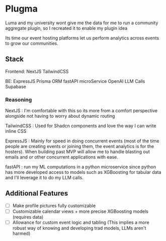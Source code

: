 # Plugma #

Luma and my university wont give me the data for me to run a community aggregate plugin, so I recreated it to enable my plugin idea

Its time our event hosting platforms let us perform analytics across events to grow our communities.

## Stack ##

Frontend:
NextJS
TailwindCSS

BE:
ExpressJS
Prisma ORM
fastAPI microService
OpenAI LLM Calls
Supabase

### Reasoning ###

NextJS : I'm comfortable with this so its more from a comfort perspective alongside not having to worry about dynamic routing 

TailwindCSS : Used for Shadcn components and love the way I can write inline CSS

ExpressJS : Mainly for speed in doing concurrent events (most of the time people are creating events or joining them, the event analytics is for the hosters). When building past MVP will allow me to handle blasting out emails and or other concurrent applications with ease.

fastAPI : run my ML computations in a python microservice since python has more developed access to models such as XGBoosting for tabular data and I'll leverage it to do my LLM calls. 

## Additional Features ##

- [ ] Make profile pictures fully customizable
- [ ] Customizable calendar views + more precise XGBoosting models (requires data)
- [ ] Allowance for custom event logic and tabling (This implies a more robust way of knowing and developing trad models, LLMs aren't harmed)
